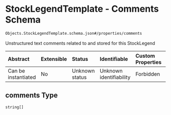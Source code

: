 # StockLegendTemplate - Comments Schema

```txt
Objects.StockLegendTemplate.schema.json#/properties/comments
```

Unstructured text comments related to and stored for this StockLegend

| Abstract            | Extensible | Status         | Identifiable            | Custom Properties | Additional Properties | Access Restrictions | Defined In                                                                                                    |
| :------------------ | :--------- | :------------- | :---------------------- | :---------------- | :-------------------- | :------------------ | :------------------------------------------------------------------------------------------------------------ |
| Can be instantiated | No         | Unknown status | Unknown identifiability | Forbidden         | Allowed               | none                | [StockLegendTemplate.schema.json\*](../schema/objects/StockLegendTemplate.schema.json "open original schema") |

## comments Type

`string[]`

